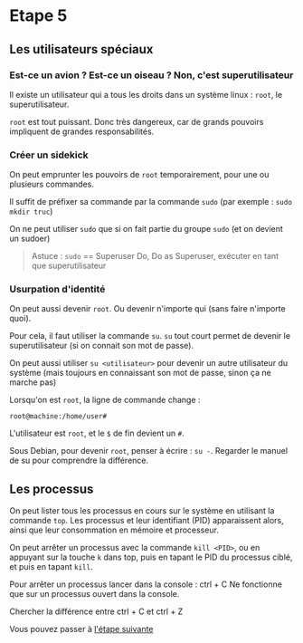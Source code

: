 # Etape 5

## Les utilisateurs spéciaux

### Est-ce un avion ? Est-ce un oiseau ? Non, c'est superutilisateur

Il existe un utilisateur qui a tous les droits dans un système linux : `root`, le superutilisateur. 

`root` est tout puissant. Donc très dangereux, car de grands pouvoirs impliquent de grandes responsabilités.

### Créer un sidekick

On peut emprunter les pouvoirs de `root` temporairement, pour une ou plusieurs commandes.

Il suffit de préfixer sa commande par la commande `sudo` (par exemple : `sudo mkdir truc`)

On ne peut utiliser `sudo` que si on fait partie du groupe `sudo` (et on devient un sudoer)

>Astuce : `sudo` == Superuser Do, Do as Superuser, exécuter en tant que superutilisateur

### Usurpation d'identité

On peut aussi devenir `root`. Ou devenir n'importe qui (sans faire n'importe quoi). 

Pour cela, il faut utiliser la commande `su`. `su` tout court permet de devenir le superutilisateur (si on connait son mot de passe).

On peut aussi utiliser `su <utilisateur>` pour devenir un autre utilisateur du système (mais toujours en connaissant son mot de passe, sinon ça ne marche pas)

Lorsqu'on est `root`, la ligne de commande change : 

```shell
root@machine:/home/user#
```

L'utilisateur est `root`, et le `$` de fin devient un `#`.

Sous Debian, pour devenir `root`, penser à écrire : `su -`. Regarder le manuel de su pour comprendre la différence.

## Les processus

On peut lister tous les processus en cours sur le système en utilisant la commande `top`. Les processus et leur identifiant (PID) apparaissent alors, ainsi que leur consommation en mémoire et processeur.

On peut arrêter un processus avec la commande `kill <PID>`, ou en appuyant sur la touche `k` dans top, puis en tapant le PID du processus ciblé, et puis en tapant `kill`.

Pour arrêter un processus lancer dans la console : ctrl + C
Ne fonctionne que sur un processus ouvert dans la console.

Chercher la différence entre ctrl + C et ctrl + Z

Vous pouvez passer à [l'étape suivante](https://github.com/ybarrot/admin-sys-linux/tree/main/step-6)
